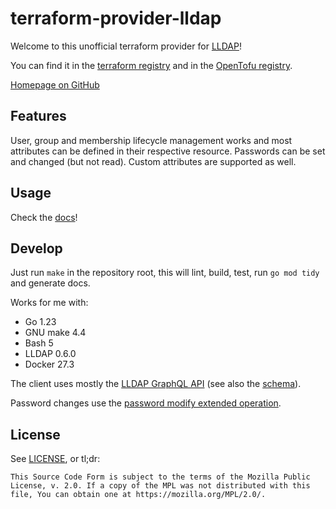 # terraform-provider-lldap

Welcome to this unofficial terraform provider for [LLDAP](https://github.com/lldap/lldap/)!

You can find it in the [terraform registry](https://registry.terraform.io/providers/tasansga/lldap/) and in the [OpenTofu registry](https://search.opentofu.org/provider/tasansga/lldap/latest).

[Homepage on GitHub](https://github.com/tasansga/terraform-provider-lldap)


## Features

User, group and membership lifecycle management works and most attributes can be defined in their respective resource. Passwords can be set and changed (but not read). Custom attributes are supported as well.


## Usage

Check the [docs](./docs/index.md)!


## Develop

Just run `make` in the repository root, this will lint, build, test, run `go mod tidy`
and generate docs.

Works for me with:
- Go 1.23
- GNU make 4.4
- Bash 5
- LLDAP 0.6.0
- Docker 27.3

The client uses mostly the [LLDAP GraphQL API](https://github.com/lldap/lldap/blob/main/docs/scripting.md) (see also the [schema](https://github.com/lldap/lldap/blob/main/schema.graphql)).

Password changes use the [password modify extended operation](https://datatracker.ietf.org/doc/html/rfc3062).


## License

See [LICENSE](./LICENSE), or tl;dr:

```
This Source Code Form is subject to the terms of the Mozilla Public
License, v. 2.0. If a copy of the MPL was not distributed with this
file, You can obtain one at https://mozilla.org/MPL/2.0/.
```
